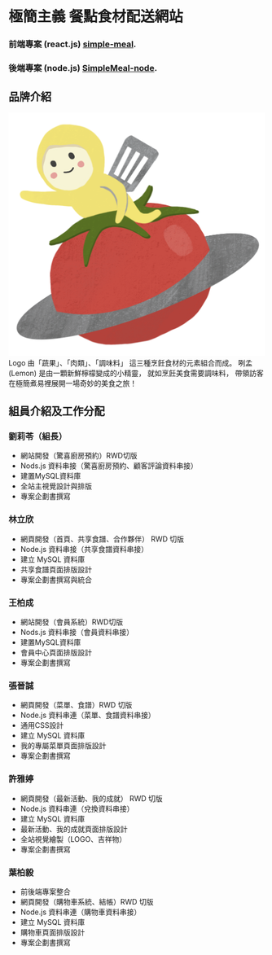 # 極簡主義 餐點食材配送網站
### 前端專案 (react.js) [simple-meal](https://github.com/Liu-Lydia/simple-meal).

### 後端專案 (node.js) [SimpleMeal-node](https://github.com/poe1599/SimpleMeal-node).

## 品牌介紹
![Lemon.](/img/lemon/LemonUFO.PNG "吉祥物Lemon")
Logo 由「蔬果」、「肉類」、「調味料」
這三種烹飪食材的元素組合而成。
咧孟(Lemon)
是由一顆新鮮檸檬變成的小精靈，
就如烹飪美食需要調味料，
帶領訪客在極簡煮易裡展開一場奇妙的美食之旅！




## 組員介紹及工作分配
### 劉莉苓（組⻑）
* 網站開發（驚喜廚房預約）RWD切版
* Nods.js 資料串接（驚喜廚房預約、顧客評論資料串接）
* 建置MySQL資料庫
* 全站主視覺設計與排版
* 專案企劃書撰寫

### 林立欣
* 網頁開發（首頁、共享食譜、合作夥伴） RWD 切版
* Node.js 資料串接（共享食譜資料串接）
* 建立 MySQL 資料庫
* 共享食譜頁面排版設計
* 專案企劃書撰寫與統合

### 王柏成
* 網站開發（會員系統）RWD切版
* Nods.js 資料串接（會員資料串接）
* 建置MySQL資料庫
* 會員中心頁面排版設計
* 專案企劃書撰寫

### 張晉誠
* 網頁開發（菜單、食譜）RWD 切版
* Node.js 資料串連（菜單、食譜資料串接）
* 通用CSS設計
* 建立 MySQL 資料庫
* 我的專屬菜單頁面排版設計
* 專案企劃書撰寫

### 許雅婷
* 網頁開發（最新活動、我的成就） RWD 切版
* Node.js 資料串連（兌換資料串接）
* 建立 MySQL 資料庫
* 最新活動、我的成就頁面排版設計
* 全站視覺繪製（LOGO、吉祥物）
* 專案企劃書撰寫

### 葉柏毅
* 前後端專案整合
* 網頁開發（購物車系統、結帳）RWD 切版
* Node.js 資料串連（購物車資料串接）
* 建立 MySQL 資料庫
* 購物車頁面排版設計
* 專案企劃書撰寫
